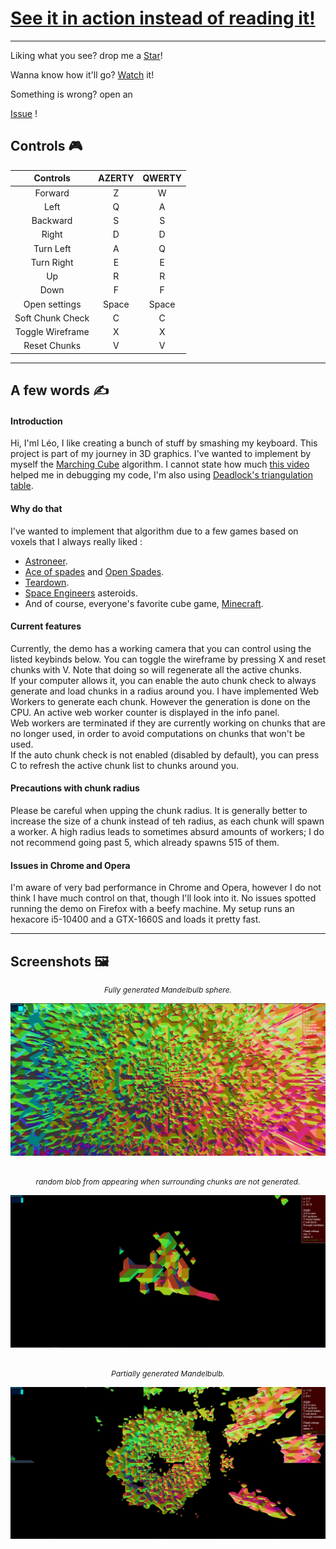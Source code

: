 # [See it in action instead of reading it!](https://lele394.github.io/threejs_shenannigans/)
---

Liking what you see? drop me a  <a class="github-button" href="https://github.com/lele394/threejs_shenannigans" data-color-scheme="no-preference: light; light: light; dark: dark;" data-icon="octicon-star" data-size="large" data-show-count="true" aria-label="Star lele394/threejs_shenannigans on GitHub">Star</a>!

Wanna know how it'll go? <a class="github-button" href="https://github.com/lele394/threejs_shenannigans/subscription" data-color-scheme="no-preference: light; light: light; dark: dark;" data-icon="octicon-eye" data-size="large" data-show-count="true" aria-label="Watch lele394/threejs_shenannigans on GitHub">Watch</a> it!

Something is wrong? open an 

<a class="github-button" href="https://github.com/lele394/threejs_shenannigans/issues" data-color-scheme="no-preference: light; light: light; dark: dark;" data-icon="octicon-issue-opened" data-size="large" data-show-count="true" aria-label="Issue lele394/threejs_shenannigans on GitHub">Issue</a> !


## Controls 🎮

| Controls         	| AZERTY 	| QWERTY 	|
|:----------------:	|:--------:	|:--------:	|
| Forward          	| Z      	| W      	|
| Left             	| Q      	| A      	|
| Backward         	| S      	| S      	|
| Right            	| D      	| D      	|
| Turn Left        	| A      	| Q      	|
| Turn Right       	| E      	| E      	|
| Up               	| R      	| R      	|
| Down             	| F      	| F      	|
| Open settings    	| Space  	| Space  	|
| Soft Chunk Check 	| C      	| C      	|
| Toggle Wireframe 	| X      	| X      	|
| Reset Chunks     	| V      	| V      	|

---

## A few words ✍️

#### Introduction
Hi, I'ml Léo, I like creating a bunch of stuff by smashing my keyboard. This project is part of my journey in 3D graphics. I've wanted to implement by myself the [Marching Cube](https://en.wikipedia.org/wiki/Marching_cubes) algorithm. I cannot state how much [this video](https://www.youtube.com/watch?v=KvwVYJY_IZ4)  helped me in debugging my code, I'm also using [Deadlock's triangulation table](https://pastebin.com/6TN46s9p).

#### Why do that

I've wanted to implement that algorithm due to a few games based on voxels that I always really liked :
 - [Astroneer](https://store.steampowered.com/app/361420/ASTRONEER/).
 - [Ace of spades](https://store.steampowered.com/app/224540/Ace_of_Spades_Battle_Builder/) and [Open Spades](https://openspades.yvt.jp/).
 - [Teardown](https://store.steampowered.com/app/1167630/Teardown/).
 - [Space Engineers](https://store.steampowered.com/app/244850/Space_Engineers/) asteroids.
 - And of course, everyone's favorite cube game, [Minecraft](https://en.wikipedia.org/wiki/Minecraft).

#### Current features

Currently, the demo has a working camera that you can control using the listed keybinds below.
You can toggle the wireframe by pressing X and reset chunks with V. Note that doing so will regenerate all the active chunks. <br>
If your computer allows it, you can enable the auto chunk check to always generate and load chunks in a radius around you. I have implemented Web Workers to generate each chunk. However the generation is done on the CPU. An active web worker counter is displayed in the info panel. <br>
Web workers are terminated if they are currently working on chunks that are no longer used, in order to avoid computations on chunks that won't be used. <br>
If the auto chunk check is not enabled (disabled by default), you can press C to refresh the active chunk list to chunks around you. <br>

#### Precautions with chunk radius
Please be careful when upping the chunk radius. It is generally better to increase the size of a chunk instead of teh radius, as each chunk will spawn a worker. A high radius leads to sometimes absurd amounts of workers; I do not recommend going past 5, which already spawns 515 of them.

#### Issues in Chrome and Opera
I'm aware of very bad performance in Chrome and Opera, however I do not think I have much control on that, though I'll look into it. No issues spotted running the demo on Firefox with a beefy machine. My setup runs an hexacore i5-10400 and a GTX-1660S and loads it pretty fast.


---
## Screenshots 🖼️


<p align="center" style="font-style: italic; font-size: .75rem; margin: 0;">  
Fully generated Mandelbulb sphere.
</p>

![1](./res/screenshots/1.png)


<br>
<p align="center" style="font-style: italic; font-size: .75rem; margin: 0;">  
random blob from appearing when surrounding chunks are not generated.
</p>

![2](./res/screenshots/2.png)


<br>
<p align="center" style="font-style: italic; font-size: .75rem; margin: 0;">  
Partially generated Mandelbulb.
</p>

![3](./res/screenshots/3.png)
